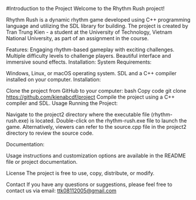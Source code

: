 #Introduction to the Project
Welcome to the Rhythm Rush project!


Rhythm Rush is a dynamic rhythm game developed using C++ programming language and utilizing the SDL library for building. The project is created by Tran Trung Kien - a student at the University of Technology, Vietnam National University, as part of an assignment in the course.

Features:
Engaging rhythm-based gameplay with exciting challenges.
Multiple difficulty levels to challenge players.
Beautiful interface and immersive sound effects.
Installation:
System Requirements:

Windows, Linux, or macOS operating system.
SDL and a C++ compiler installed on your computer.
Installation:

Clone the project from GitHub to your computer:
bash
Copy code
git clone https://github.com/kienabcdf/project
Compile the project using a C++ compiler and SDL.
Usage
Running the Project:

Navigate to the project2 directory where the executable file (rhythm-rush.exe) is located.
Double-click on the rhythm-rush.exe file to launch the game.
Alternatively, viewers can refer to the source.cpp file in the project2 directory to review the source code.

Documentation:

Usage instructions and customization options are available in the README file or project documentation.

License
The project is free to use, copy, distribute, or modify.

Contact
If you have any questions or suggestions, please feel free to contact us via email: ttk08112005@gmail.com
